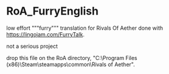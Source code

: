 # RoA_FurryEnglish
low effort """furry""" translation for Rivals Of Aether done with https://lingojam.com/FurryTalk.

not a serious project

drop this file on the RoA directory, "C:\Program Files (x86)\Steam\steamapps\common\Rivals of Aether".
